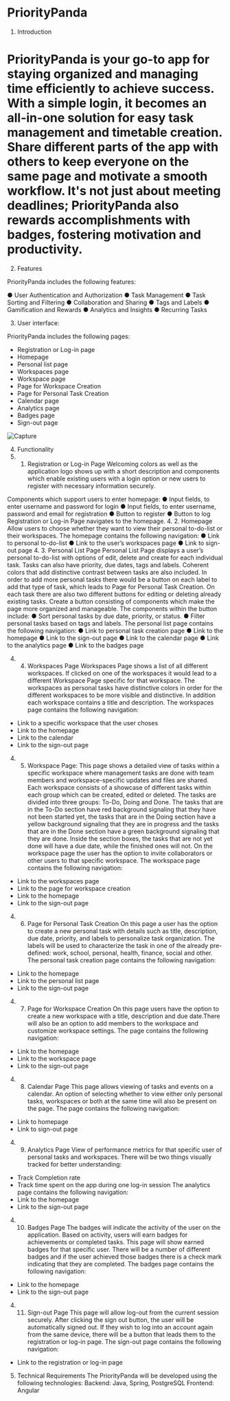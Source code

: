 # PriorityPanda
1.	Introduction

# PriorityPanda is your go-to app for staying organized and managing time efficiently to achieve success. With a simple login, it becomes an all-in-one solution for easy task management and timetable creation. Share different parts of the app with others to keep everyone on the same page and motivate a smooth workflow. It's not just about meeting deadlines; PriorityPanda also rewards accomplishments with badges, fostering motivation and productivity.

2.	Features 

PriorityPanda includes the following features:

●	User Authentication and Authorization
●	Task Management
●	Task Sorting and Filtering
●	Collaboration and Sharing
●	Tags and Labels 
●	Gamification and Rewards 
●	Analytics and Insights 
●	Recurring Tasks 




3.	User interface:

PriorityPanda includes the following pages: 

-	Registration or Log-in page 
-	Homepage 
-	Personal list page
-	Workspaces page
-	Workspace page 
-	Page for Workspace Creation 
-	Page for Personal Task Creation
-	Calendar page
-	Analytics page
-	Badges page 
-	Sign-out page 

 

![Capture](https://github.com/dzejlaomerhodzic/priority-panda-issues/assets/127256609/9cf9b43c-91ab-46ca-8af1-677cd2290ff7)





4.	Functionality
4. 1. Registration or Log-in Page
Welcoming colors as well as the application logo shows up with a short description and  components which enable existing users with a login option or new users to register with necessary information securely. 

Components which support users to enter homepage:
●	Input fields, to enter username and password for login 
●	Input fields, to enter username, password and email for registration
●	Button to register 
●	Button to log 
Registration or Log-in Page navigates to the homepage.
4. 2. Homepage
Allow users to choose whether they want to view their personal to-do-list or their workspaces.
The homepage contains the following navigation:
●	Link to personal to-do-list
●	Link to the user’s workspaces page
●	Link to sign-out page
4. 3. Personal List Page
Personal List Page displays a user’s personal to-do-list with options of edit, delete and create for each individual task. Tasks can also have priority, due dates, tags and labels. Coherent colors that add distinctive contrast between tasks are also included. In order to add more personal tasks there would be a button on each label to add that type of task, which leads to Page for Personal Task Creation. On each task there are also two different buttons for editing or deleting already existing tasks. 
Create a button consisting of components which make the page more organized and manageable. The components within the button include:
●	Sort personal tasks by due date, priority, or status.
●	Filter personal tasks based on tags and labels.
The personal list page contains the following navigation:
●	Link to personal task creation page
●	Link to the homepage 
●	Link to the sign-out page
●	Link to the calendar page
●	Link to the analytics page
●	Link to the badges page 

4. 4. Workspaces Page
Workspaces Page shows a list of all different workspaces. If clicked on one of the workspaces it would lead to a different Workspace Page specific for that workspace. The workspaces as personal tasks have distinctive colors in order for the different workspaces to be more visible and distinctive. In addition each  workspace contains a title and description. 
The workspaces page contains the following navigation: 
-	Link to a specific workspace that the user choses
-	Link to the homepage
-	Link to the calendar
-	Link to the sign-out page
4. 5. Workspace Page:
This page shows a detailed view of tasks within a specific workspace where management tasks are done with team members and workspace-specific updates and files are shared. Each workspace consists of a showcase of different tasks within each group which can be created, edited or deleted. The tasks are divided into three groups: To-Do, Doing and Done. The tasks that are in the To-Do section have red background signaling that they have not been started yet, the tasks that are in the Doing section have a yellow background signaling that they are in progress and the tasks that are in the Done section have a green background signaling that they are done. Inside the section boxes, the tasks that are not yet done will have a due date, while the finished ones will not. On the workspace page the user has the option to invite collaborators or other users to that specific workspace. 
The workspace page contains the following navigation:
-	Link to the workspaces page
-	Link to the page for workspace creation
-	Link to the homepage
-	Link to the sign-out page
4. 6. Page for Personal Task Creation
On this page a user has the option to create a new personal task with details such as title, description, due date, priority, and labels to personalize task organization. The labels will be used to characterize the task in one of the already pre-defined: work, school, personal, health, finance, social and other. 
The personal task creation page contains the following navigation:
-	Link to the homepage
-	Link to the personal list page
-	Link to the sign-out page 
4. 7. Page for Workspace Creation
On this page users have the option to  create a new workspace with a title, description and due date.There will also be an option to add members to the workspace and customize workspace settings.
The page contains the following navigation: 
-	Link to the homepage
-	Link to the workspace page
-	Link to the sign-out page 
4. 8. Calendar Page
This page allows viewing of tasks and events on a calendar. An option of selecting whether  to view either only personal tasks, workspaces or both at the same time will also be present on the page. 
The page contains the following navigation:
-	Link to homepage
-	Link to sign-out page
4. 9. Analytics Page
View of performance metrics for that specific user of personal tasks and workspaces. There will be two things visually tracked for better understanding: 
-	Track Completion rate
-	Track time spent on the app during one log-in session
The analytics page contains the following navigation:
-	Link to the homepage
-	Link to the sign-out page
4. 10. Badges Page
The badges will indicate the activity of the user on the application. Based on activity, users will earn badges for achievements or completed tasks. This page will show earned badges for that specific user. There will be a number of different badges and if the user achieved those badges there is a check mark indicating that they are completed.
The badges page contains the following navigation:
-	Link to the homepage
-	Link to the sign-out page
4. 11. Sign-out Page
This page will allow log-out from the current session securely. After clicking the sign out button, the user will be automatically signed out. If they wish to log into an account again from the same device, there will be a button that leads them to the registration or log-in page. 
The sign-out page contains the following navigation: 
-	Link to the registration or log-in page 

5.	Technical Requirements
The PriorityPanda will be developed using the following technologies: 
Backend: Java, Spring, PostgreSQL
Frontend: Angular





